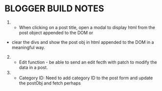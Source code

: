 # BLOGGER BUILD NOTES

1. - When clicking on a post title, open a modal to display html from the post object appended to the DOM or
- clear the divs and show the post obj in html appended to the DOM in a meaningful way.


2. - Edit function - be able to send an edit fecth with patch to modify the data in a post. 

3. - Category ID: Need to add category ID to the post form and update the postObj and fetch perhaps


